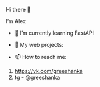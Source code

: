 Hi there 👋

I’m Alex

- 🌱 I’m currently learning FastAPI
- 🔭 My web projects:


- 📫 How to reach me:

1. https://vk.com/greeshanka
2. tg - @greeshanka

